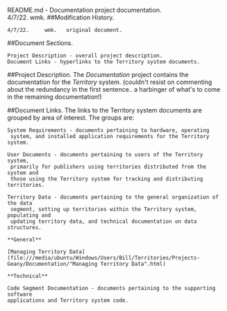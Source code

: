 README.md - Documentation project documentation.<br>
	4/7/22.	wmk.
##Modification History.
<pre><code>4/7/22.     wmk.   original document.
</code></pre>
##Document Sections.
<pre><code>Project Description - overall project description.
Document Links - hyperlinks to the Territory system documents.
</code></pre>
##Project Description.
The *Documentation* project contains the documentation for the *Territory*
system. (couldn't resist on commenting about the redundancy in the first
sentence.. a harbinger of what's to come in the remaining documentation!)

##Document Links.
The links to the Territory system documents are grouped by area of interest.
The groups are:
<pre><code>System Requirements - documents pertaining to hardware, operating
 system, and installed application requirements for the Territory system.
 
User Documents - documents pertaining to users of the Territory system,
 primarily for publishers using territories distributed from the system and
 those using the Territory system for tracking and distributing territories.

Territory Data - documents pertaining to the general organization of the data
 segment, setting up territories within the Territory system, populating and
 updating territory data, and technical documentation on data structures.

**General**

[Managing Territory Data](file:///media/ubuntu/Windows/Users/Bill/Territories/Projects-Geany/Documentation/"Managing Territory Data".html)

**Technical**

Code Segment Documentation - documents pertaining to the supporting software
applications and Territory system code.
</code></pre>
